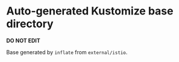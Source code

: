 # Auto-generated Kustomize base directory
**DO NOT EDIT**

Base generated by `inflate` from `external/istio`.
